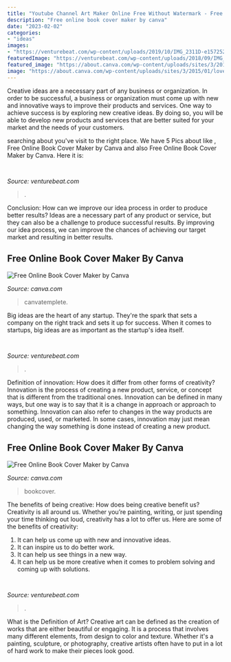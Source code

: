 ```yaml
---
title: "Youtube Channel Art Maker Online Free Without Watermark - Free Online Book Cover Maker By Canva"
description: "Free online book cover maker by canva"
date: "2023-02-02"
categories:
- "ideas"
images:
- "https://venturebeat.com/wp-content/uploads/2019/10/IMG_2311D-e1572525473978.jpeg"
featuredImage: "https://venturebeat.com/wp-content/uploads/2018/09/IMG_20180903_103915.jpg?w=800"
featured_image: "https://about.canva.com/wp-content/uploads/sites/3/2015/01/love_bookcover.png"
image: "https://about.canva.com/wp-content/uploads/sites/3/2015/01/love_bookcover.png"
---
```



Creative ideas are a necessary part of any business or organization. In order to be successful, a business or organization must come up with new and innovative ways to improve their products and services. One way to achieve success is by exploring new creative ideas. By doing so, you will be able to develop new products and services that are better suited for your market and the needs of your customers.

	

		
searching about  you've visit to the right place. We have 5 Pics about  like , Free Online Book Cover Maker by Canva and also Free Online Book Cover Maker by Canva. Here it is:
		
    
## 

<img loading=lazy src="https://venturebeat.com/wp-content/uploads/2019/10/IMG_2311D-e1572525473978.jpeg" onerror="this.onerror=null;this.src='https://tse4.mm.bing.net/th?id=OIP.MdmuIy3ffycZ0MtY14WP3QHaE4&amp;pid=15.1';" alt="">

_Source: venturebeat.com_

>. 

	

Conclusion: How can we improve our idea process in order to produce better results?
Ideas are a necessary part of any product or service, but they can also be a challenge to produce successful results. By improving our idea process, we can improve the chances of achieving our target market and resulting in better results.

    
## Free Online Book Cover Maker By Canva

<img loading=lazy src="https://about.canva.com/wp-content/uploads/sites/3/2015/01/love_bookcover.png" onerror="this.onerror=null;this.src='https://tse3.mm.bing.net/th?id=OIP.9An8x9UzVLXBxerfx6OVcQHaL0&amp;pid=15.1';" alt="Free Online Book Cover Maker by Canva">

_Source: canva.com_

>canvatemplete. 

	

Big ideas are the heart of any startup. They're the spark that sets a company on the right track and sets it up for success. When it comes to startups, big ideas are as important as the startup's idea itself. 

    
## 

<img loading=lazy src="https://venturebeat.com/wp-content/uploads/2018/09/IMG_20180903_103915.jpg?w=800" onerror="this.onerror=null;this.src='https://tse3.mm.bing.net/th?id=OIP.HjLRAU18nTT15eYAKRHyLAHaFj&amp;pid=15.1';" alt="">

_Source: venturebeat.com_

>. 

	

Definition of innovation: How does it differ from other forms of creativity?
Innovation is the process of creating a new product, service, or concept that is different from the traditional ones. Innovation can be defined in many ways, but one way is to say that it is a change in approach or approach to something. Innovation can also refer to changes in the way products are produced, used, or marketed. In some cases, innovation may just mean changing the way something is done instead of creating a new product.

    
## Free Online Book Cover Maker By Canva

<img loading=lazy src="https://about.canva.com/wp-content/uploads/sites/3/2015/01/business_bookcover.png" onerror="this.onerror=null;this.src='https://tse2.mm.bing.net/th?id=OIP.tSrMKEzEZcUruOAQPzhOAgHaL0&amp;pid=15.1';" alt="Free Online Book Cover Maker by Canva">

_Source: canva.com_

>bookcover. 

	

The benefits of being creative: How does being creative benefit us?
Creativity is all around us. Whether you’re painting, writing, or just spending your time thinking out loud, creativity has a lot to offer us. Here are some of the benefits of creativity: 
1. It can help us come up with new and innovative ideas.
2. It can inspire us to do better work.
3. It can help us see things in a new way.
4. It can help us be more creative when it comes to problem solving and coming up with solutions.

    
## 

<img loading=lazy src="https://venturebeat.com/wp-content/uploads/2018/09/IMG_20180903_100317.jpg?w=664" onerror="this.onerror=null;this.src='https://tse4.mm.bing.net/th?id=OIP.RDcB-YLVyI_c210PUJidMgHaGr&amp;pid=15.1';" alt="">

_Source: venturebeat.com_

>. 

	

What is the Definition of Art?
Creative art can be defined as the creation of works that are either beautiful or engaging. It is a process that involves many different elements, from design to color and texture. Whether it's a painting, sculpture, or photography, creative artists often have to put in a lot of hard work to make their pieces look good.

